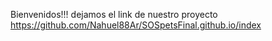 Bienvenidos!!!
dejamos el link de nuestro proyecto
https://github.com/Nahuel88Ar/SOSpetsFinal.github.io/index

